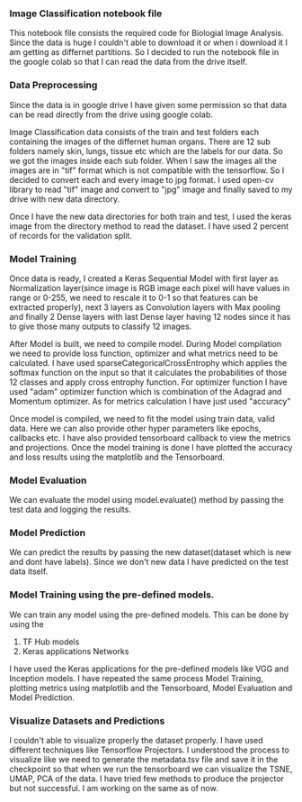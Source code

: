 ### Image Classification notebook file

This notebook file consists the required code for Biologial Image Analysis.
Since the data is huge I couldn't able to download it or when i download it I am getting as differnet partitions. So I decided to run the notebook file in the google colab so that I can read the data from the drive itself.

### Data Preprocessing 

Since the data is in google drive I have given some permission so that data can be read directly from the drive using google colab. 

Image Classification data consists of the train and test folders each containing the images of the differnet human organs. There are 12 sub folders namely skin, lungs, tissue etc which are the labels for our data.
So we got the images inside each sub folder. When I saw the images all the images are in "tif" format which is not compatible with the tensorflow. So I decided to convert each and every image to jpg format. I used open-cv library to read "tif" image and convert to "jpg" image and finally saved to my drive with new data directory.

Once I have the new data directories for both train and test, I used the keras image from the directory method to read the dataset. I have used 2 percent of records for the validation split.

### Model Training

Once data is ready, I created a Keras Sequential Model with first layer as Normalization layer(since image is RGB image each pixel will have values in range or 0-255, we need to rescale it to 0-1 so that features can be extracted properly), next 3 layers as Convolution layers with Max pooling and finally 2 Dense layers with last Dense layer having 12 nodes since it has to give those many outputs to classify 12 images.

After Model is built, we need to compile model. During Model compilation we need to provide loss function, optimizer and what metrics need to be calculated.
I have used sparseCategoricalCrossEntrophy which applies the softmax function on the input so that it calculates the probabilities of those 12 classes and apply cross entrophy function. 
For optimizer function I have used "adam" optimizer function which is combination of the Adagrad and Momentum optimizer.
As for metrics calculation I have just used "accuracy"

Once model is compiled, we need to fit the model using train data, valid data. Here we can also provide other hyper parameters like epochs, callbacks etc. I have also provided tensorboard callback to view the metrics and projections. Once the model training is done I have plotted the accuracy and loss results using the matplotlib and the Tensorboard.


### Model Evaluation

We can evaluate the model using model.evaluate() method by passing the test data and logging the results.

### Model Prediction

We can predict the results by passing the new dataset(dataset which is new and dont have labels). Since we don't new data I have predicted on the test data itself.

### Model Training using the pre-defined models.

We can train any model using the pre-defined models. This can be done by using the 
1) TF Hub models
2) Keras applications Networks

I have used the Keras applications for the pre-defined models like VGG and Inception models. I have repeated the same process Model Training, plotting metrics  using matplotlib and the Tensorboard, Model Evaluation and Model Prediction.

### Visualize Datasets and Predictions

I couldn't able to visualize properly the dataset properly. I have used different techniques like Tensorflow Projectors. I understood the process to visualize like we need to generate the metadata.tsv file and save it in the checkpoint so that when we run the tensorboard we can visualize the TSNE, UMAP, PCA of the data.
I have tried few methods to produce the projector but not successful. I am working on the same as of now.

 








